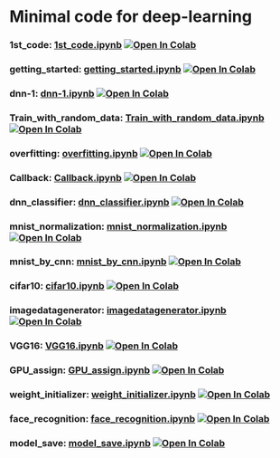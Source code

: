 # Minimal code for deep-learning

### 1st_code: [1st_code.ipynb](1st_code.ipynb) [![Open In Colab](https://colab.research.google.com/assets/colab-badge.svg)](https://colab.research.google.com/github/bme-class/CurrLifeSci2020/blob/master/minimal_code/1st_code.ipynb)
### getting_started: [getting_started.ipynb](getting_started.ipynb) [![Open In Colab](https://colab.research.google.com/assets/colab-badge.svg)](https://colab.research.google.com/github/bme-class/CurrLifeSci2020/blob/master/minimal_code/getting_started.ipynb)
### dnn-1: [dnn-1.ipynb](dnn-1.ipynb) [![Open In Colab](https://colab.research.google.com/assets/colab-badge.svg)](https://colab.research.google.com/github/bme-class/CurrLifeSci2020/blob/master/minimal_code/dnn-1.ipynb)
### Train_with_random_data: [Train_with_random_data.ipynb](Train_with_random_data.ipynb) [![Open In Colab](https://colab.research.google.com/assets/colab-badge.svg)](https://colab.research.google.com/github/bme-class/CurrLifeSci2020/blob/master/minimal_code/Train_with_random_data.ipynb)
### overfitting: [overfitting.ipynb](overfitting.ipynb) [![Open In Colab](https://colab.research.google.com/assets/colab-badge.svg)](https://colab.research.google.com/github/bme-class/CurrLifeSci2020/blob/master/minimal_code/overfitting.ipynb)
### Callback: [Callback.ipynb](Callback.ipynb) [![Open In Colab](https://colab.research.google.com/assets/colab-badge.svg)](https://colab.research.google.com/github/bme-class/CurrLifeSci2020/blob/master/minimal_code/Callback.ipynb)
### dnn_classifier: [dnn_classifier.ipynb](dnn_classifier.ipynb) [![Open In Colab](https://colab.research.google.com/assets/colab-badge.svg)](https://colab.research.google.com/github/bme-class/CurrLifeSci2020/blob/master/minimal_code/dnn_classifier.ipynb)
### mnist_normalization: [mnist_normalization.ipynb](mnist_normalization.ipynb) [![Open In Colab](https://colab.research.google.com/assets/colab-badge.svg)](https://colab.research.google.com/github/bme-class/CurrLifeSci2020/blob/master/minimal_code/mnist_normalization.ipynb)
### mnist_by_cnn: [mnist_by_cnn.ipynb](mnist_by_cnn.ipynb) [![Open In Colab](https://colab.research.google.com/assets/colab-badge.svg)](https://colab.research.google.com/github/bme-class/CurrLifeSci2020/blob/master/minimal_code/mnist_by_cnn.ipynb)
### cifar10: [cifar10.ipynb](cifar10.ipynb) [![Open In Colab](https://colab.research.google.com/assets/colab-badge.svg)](https://colab.research.google.com/github/bme-class/CurrLifeSci2020/blob/master/minimal_code/cifar10.ipynb)
### imagedatagenerator: [imagedatagenerator.ipynb](imagedatagenerator.ipynb) [![Open In Colab](https://colab.research.google.com/assets/colab-badge.svg)](https://colab.research.google.com/github/bme-class/CurrLifeSci2020/blob/master/minimal_code/imagedatagenerator.ipynb)
### VGG16: [VGG16.ipynb](VGG16.ipynb) [![Open In Colab](https://colab.research.google.com/assets/colab-badge.svg)](https://colab.research.google.com/github/bme-class/CurrLifeSci2020/blob/master/minimal_code/VGG16.ipynb)
### GPU_assign: [GPU_assign.ipynb](GPU_assign.ipynb) [![Open In Colab](https://colab.research.google.com/assets/colab-badge.svg)](https://colab.research.google.com/github/bme-class/CurrLifeSci2020/blob/master/minimal_code/GPU_assign.ipynb)
### weight_initializer: [weight_initializer.ipynb](weight_initializer.ipynb) [![Open In Colab](https://colab.research.google.com/assets/colab-badge.svg)](https://colab.research.google.com/github/bme-class/CurrLifeSci2020/blob/master/minimal_code/weight_initializer.ipynb)
### face_recognition: [face_recognition.ipynb](face_recognition.ipynb) [![Open In Colab](https://colab.research.google.com/assets/colab-badge.svg)](https://colab.research.google.com/github/bme-class/CurrLifeSci2020/blob/master/minimal_code/face_recognition.ipynb)

### model_save: [model_save.ipynb](model_save.ipynb) [![Open In Colab](https://colab.research.google.com/assets/colab-badge.svg)](https://colab.research.google.com/github/bme-class/CurrLifeSci2020/blob/master/minimal_code/model_save.ipynb)


